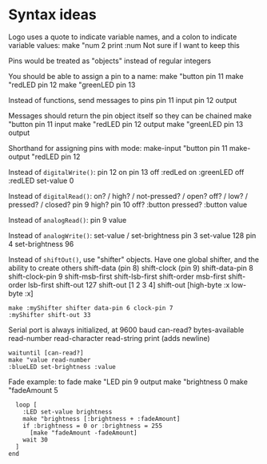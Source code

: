 Syntax ideas
============

Logo uses a quote to indicate variable names, and a colon to indicate variable
values:
    make "num 2
    print :num
Not sure if I want to keep this

Pins would be treated as "objects" instead of regular integers

You should be able to assign a pin to a name:
    make "button pin 11
    make "redLED pin 12
    make "greenLED pin 13

Instead of functions, send messages to pins
    pin 11 input
    pin 12 output

Messages should return the pin object itself so they can be chained
    make "button pin 11 input
    make "redLED pin 12 output
    make "greenLED pin 13 output

Shorthand for assigning pins with mode:
    make-input "button pin 11
    make-output "redLED pin 12

Instead of `digitalWrite()`:
    pin 12 on
    pin 13 off
    :redLed on
    :greenLED off
    :redLED set-value 0

Instead of `digitalRead()`:
    on? / high? / not-pressed? / open?
    off? / low? / pressed? / closed?
    pin 9 high?
    pin 10 off?
    :button pressed?
    :button value

Instead of `analogRead()`:
    pin 9 value

Instead of `analogWrite()`:
    set-value / set-brightness
    pin 3 set-value 128
    pin 4 set-brightness 96

Instead of `shiftOut()`, use "shifter" objects. Have one global shifter, and the
ability to create others
    shift-data (pin 8)
    shift-clock (pin 9)
    shift-data-pin 8
    shift-clock-pin 9
    shift-msb-first
    shift-lsb-first
    shift-order msb-first
    shift-order lsb-first
    shift-out 127
    shift-out [1 2 3 4]
    shift-out [high-byte :x low-byte :x]

    make :myShifter shifter data-pin 6 clock-pin 7
    :myShifter shift-out 33

Serial port is always initialized, at 9600 baud
    can-read?
    bytes-available
    read-number
    read-character
    read-string
    print (adds newline)

    waituntil [can-read?]
    make "value read-number
    :blueLED set-brightness :value

Fade example:
    to fade
      make "LED pin 9 output
      make "brightness 0
      make "fadeAmount 5

      loop [
        :LED set-value brightness
        make "brightness [:brightness + :fadeAmount]
        if :brightness = 0 or :brightness = 255
          [make "fadeAmount -fadeAmount]
        wait 30
      ]
    end
